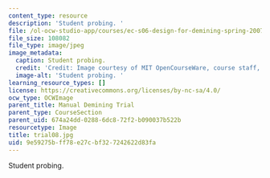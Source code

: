 ```yaml
---
content_type: resource
description: 'Student probing. '
file: /ol-ocw-studio-app/courses/ec-s06-design-for-demining-spring-2007/9e59275bff78e27cbf327242622d83fa_trial08.jpg
file_size: 108082
file_type: image/jpeg
image_metadata:
  caption: Student probing.
  credit: 'Credit: Image courtesy of MIT OpenCourseWare, course staff, and students.'
  image-alt: 'Student probing. '
learning_resource_types: []
license: https://creativecommons.org/licenses/by-nc-sa/4.0/
ocw_type: OCWImage
parent_title: Manual Demining Trial
parent_type: CourseSection
parent_uid: 674a24dd-0288-6dc8-72f2-b090037b522b
resourcetype: Image
title: trial08.jpg
uid: 9e59275b-ff78-e27c-bf32-7242622d83fa
---
```

Student probing. 